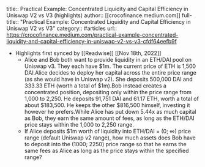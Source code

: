 title:: Practical Example: Concentrated Liquidity and Capital Efficiency in Uniswap V2 vs V3 (highlights)
author:: [[crocofinance.medium.com]]
full-title:: "Practical Example: Concentrated Liquidity and Capital Efficiency in Uniswap V2 vs V3"
category:: #articles
url:: https://crocofinance.medium.com/practical-example-concentrated-liquidity-and-capital-efficiency-in-uniswap-v2-vs-v3-cfdf64eefb9f

- Highlights first synced by [[Readwise]] [[Nov 18th, 2022]]
	- Alice and Bob both want to provide liquidity in an ETH/DAI pool on Uniswap v3. They each have $1m. The current price of ETH is 1,500 DAI.Alice decides to deploy her capital across the entire price range (as she would have in Uniswap v2). She deposits 500,000 DAI and 333.33 ETH (worth a total of $1m).Bob instead creates a concentrated position, depositing only within the price range from 1,000 to 2,250. He deposits 91,751 DAI and 61.17 ETH, worth a total of about $183,500. He keeps the other $816,500 himself, investing it however he prefers.While Alice has put down 5.44x as much capital as Bob, they earn the same amount of fees, as long as the ETH/DAI price stays within the 1,000 to 2,250 range.
	- If Alice deposits $1m worth of liquidity into ETH/DAI = (0; ∞) price range (default Uniswap v2 range), how much assets does Bob have to deposit into the (1000; 2250) price range so that he earns the same fees as Alice as long as the price stays within the specified range?
